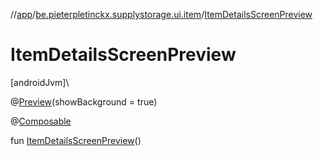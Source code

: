 //[app](../../index.md)/[be.pieterpletinckx.supplystorage.ui.item](index.md)/[ItemDetailsScreenPreview](-item-details-screen-preview.md)

# ItemDetailsScreenPreview

[androidJvm]\

@[Preview](https://developer.android.com/reference/kotlin/androidx/compose/ui/tooling/preview/Preview.html)(showBackground = true)

@[Composable](https://developer.android.com/reference/kotlin/androidx/compose/runtime/Composable.html)

fun [ItemDetailsScreenPreview](-item-details-screen-preview.md)()
